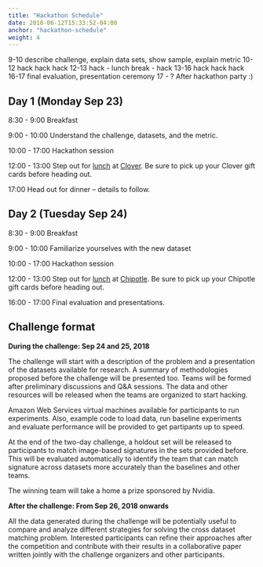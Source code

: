 ```yaml
---
title: "Hackathon Schedule"
date: 2018-06-12T15:33:52-04:00
anchor: "hackathon-schedule"
weight: 4
---
```


9-10 	describe challenge, explain data sets, show sample, explain metric 
10-12 	hack hack hack 
12-13 	hack - lunch break - hack 
13-16 	hack hack hack 
16-17 	final evaluation, presentation ceremony 
17 - ? 	After hackathon party :) 



## Day 1 (Monday Sep 23)
8:30 - 9:00
Breakfast 

9:00 - 10:00
Understand the challenge, datasets, and the metric.

10:00 - 17:00 
Hackathon session

12:00 - 13:00 
Step out for [lunch](https://menu.cloverfoodlab.com/current_menu/cloverknd) at [Clover](https://goo.gl/maps/H9ZZTQv3LST2). Be sure to pick up your Clover gift cards before heading out.

17:00
Head out for dinner – details to follow.


## Day 2 (Tuesday Sep 24)
8:30 - 9:00
Breakfast 

9:00 - 10:00
Familiarize yourselves with the new dataset

10:00 - 17:00 
Hackathon session

12:00 - 13:00 
Step out for [lunch](https://order.chipotle.com/Meal/Index/1615?showloc=1&_ga=2.65892910.1052497610.1537732055-422943557.1535556777) at [Chipotle](https://goo.gl/maps/4kAPi9ctMG52). Be sure to pick up your Chipotle gift cards before heading out.

16:00 - 17:00
Final evaluation and presentations.


## Challenge format

**During the challenge: Sep 24 and 25, 2018**

The challenge will start with a description of the problem and a presentation of the datasets available for research. A summary of methodologies proposed before the challenge will be presented too. Teams will be formed after preliminary discussions and Q&A sessions. The data and other resources will be released when the teams are organized to start hacking.

Amazon Web Services virtual machines available for participants to run experiments. Also, example code to load data, run baseline experiments and evaluate performance will be provided to get partipants up to speed.

At the end of the two-day challenge, a holdout set will be released to participants to match image-based signatures in the sets provided before. This will be evaluated automatically to identify the team that can match signature across datasets more accurately than the baselines and other teams. 

The winning team will take a home a prize sponsored by Nvidia. 

**After the challenge: From Sep 26, 2018 onwards**

All the data generated during the challenge will be potentially useful to compare and analyze different strategies for solving the cross dataset matching problem. Interested participants can refine their approaches after the competition and contribute with their results in a collaborative paper written jointly with the challenge organizers and other participants.

